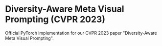 # Diversity-Aware Meta Visual Prompting (CVPR 2023)
Official PyTorch implementation for our CVPR 2023 paper "Diversity-Aware Meta Visual Prompting".
